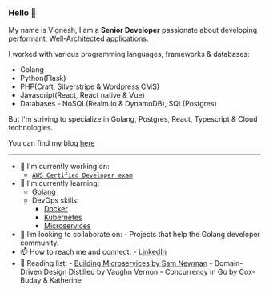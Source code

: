 ### Hello 👋

My name is Vignesh, I am a **Senior Developer** passionate about developing performant, Well-Architected applications. 

I worked with various programming languages, frameworks & databases:
 - Golang
 - Python(Flask)
 - PHP(Craft, Silverstripe & Wordpress CMS)
 - Javascript(React, React native & Vue)
 - Databases - NoSQL(Realm.io & DynamoDB), SQL(Postgres)

But I'm striving to specialize in Golang, Postgres, React, Typescript & Cloud technologies.

You can find my blog [here](https://vigneshmurugan.dev)

---

- 🔭 I'm currently working on:
  - [`AWS Certified Developer exam`](https://aws.amazon.com/certification/certified-developer-associate/)
- 🌱 I'm currently learning:
  - [Golang](https://go.dev/)
  - DevOps skills:
      - [Docker](https://www.docker.com/)
      - [Kubernetes](https://kubernetes.io/)
      - [Microservices](https://samnewman.io/books/building_microservices/)
- 👯 I’m looking to collaborate on:
      - Projects that help the Golang developer community.
- 📫 How to reach me and connect:
      - [LinkedIn](https://www.linkedin.com/in/vigneshmurugan/)
- 📖 Reading list:
      - [Building Microservices by Sam Newman](https://samnewman.io/books/building_microservices/) 
      - Domain-Driven Design Distilled by Vaughn Vernon
      - Concurrency in Go by Cox-Buday & Katherine

